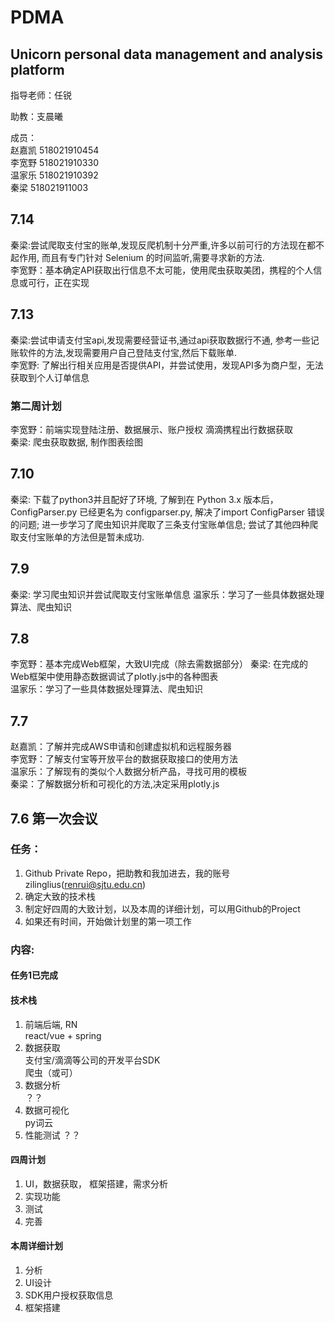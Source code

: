 # PDMA
## Unicorn personal data management and analysis platform

指导老师：任锐  

助教：支晨曦  

成员：  
      赵嘉凯 518021910454  
      李宽野 518021910330  
      温家乐 518021910392  
      秦梁 518021911003
## 7.14
秦梁:尝试爬取支付宝的账单,发现反爬机制十分严重,许多以前可行的方法现在都不起作用, 而且有专门针对 Selenium 的时间监听,需要寻求新的方法.  
李宽野：基本确定API获取出行信息不太可能，使用爬虫获取美团，携程的个人信息或可行，正在实现  

## 7.13
秦梁:尝试申请支付宝api,发现需要经营证书,通过api获取数据行不通, 参考一些记账软件的方法,发现需要用户自己登陆支付宝,然后下载账单.  
李宽野: 了解出行相关应用是否提供API，并尝试使用，发现API多为商户型，无法获取到个人订单信息

### 第二周计划
李宽野：前端实现登陆注册、数据展示、账户授权  滴滴携程出行数据获取  
秦梁: 爬虫获取数据, 制作图表绘图

## 7.10
秦梁: 下载了python3并且配好了环境, 了解到在 Python 3.x 版本后，ConfigParser.py 已经更名为 configparser.py, 解决了import ConfigParser 错误的问题; 进一步学习了爬虫知识并爬取了三条支付宝账单信息; 尝试了其他四种爬取支付宝账单的方法但是暂未成功.

## 7.9
秦梁: 学习爬虫知识并尝试爬取支付宝账单信息 
温家乐：学习了一些具体数据处理算法、爬虫知识

## 7.8
李宽野：基本完成Web框架，大致UI完成（除去需数据部分） 
秦梁: 在完成的Web框架中使用静态数据调试了plotly.js中的各种图表  
温家乐：学习了一些具体数据处理算法、爬虫知识

## 7.7 
赵嘉凯：了解并完成AWS申请和创建虚拟机和远程服务器  
李宽野：了解支付宝等开放平台的数据获取接口的使用方法  
温家乐：了解现有的类似个人数据分析产品，寻找可用的模板  
秦梁：了解数据分析和可视化的方法,决定采用plotly.js

## 7.6 第一次会议

### 任务：
1. Github Private Repo，把助教和我加进去，我的账号zilinglius(renrui@sjtu.edu.cn)
2. 确定大致的技术栈
3. 制定好四周的大致计划，以及本周的详细计划，可以用Github的Project
4. 如果还有时间，开始做计划里的第一项工作

### 内容:
#### 任务1已完成  
#### 技术栈
1. 前端后端, RN  
   react/vue + spring
2. 数据获取  
   支付宝/滴滴等公司的开发平台SDK  
   爬虫（或可）
3. 数据分析  
   ？？
4. 数据可视化  
   py词云
5. 性能测试 
   ？？ 
#### 四周计划
1. UI，数据获取， 框架搭建，需求分析
2. 实现功能
3. 测试
4. 完善
####   本周详细计划
1. 分析
2. UI设计
3. SDK用户授权获取信息
4. 框架搭建
